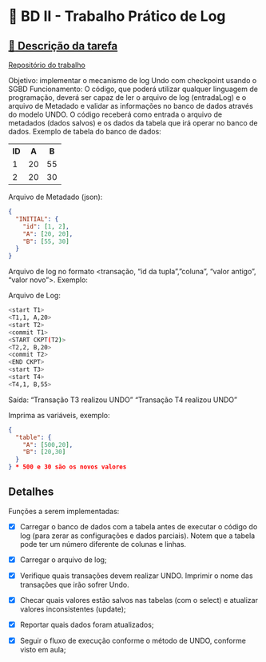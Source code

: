 # :notebook: BD II - Trabalho Prático de Log

## [:paperclip: Descrição da tarefa](https://docs.google.com/document/d/12ExZiKP9j_zXwnjbZfGA74m5fSXff2ErAOLCdfs0ye0/edit)
[Repositório do trabalho](https://github.com/debora-rebelatto/BDII-LogUndo)

Objetivo: implementar o mecanismo de log Undo com checkpoint usando o SGBD
Funcionamento:
O código, que poderá utilizar qualquer linguagem de programação, deverá ser capaz de ler o arquivo de log (entradaLog) e o arquivo de Metadado e validar as informações no banco de dados através do modelo UNDO.
O código receberá como entrada o arquivo de metadados (dados salvos) e os dados da tabela que irá operar no banco de dados.
Exemplo de tabela do banco de dados:

<table>
  <tr>
    <th>ID</th>
    <th>A</th>
    <th>B</th>
  </tr>
  <tr>
    <td>1</td>
    <td>20</td>
    <td>55</td>
  </tr>
  <tr>
    <td>2</td>
    <td>20</td>
    <td>30</td>
  </tr>
</table>

Arquivo de Metadado (json):

```json
{
  "INITIAL": {
    "id": [1, 2],
    "A": [20, 20],
    "B": [55, 30]
  }
}
```

Arquivo de log no formato <transação, “id da tupla”,”coluna”, “valor antigo”, “valor novo”>. Exemplo:

Arquivo de Log:

```bash
<start T1>
<T1,1, A,20>
<start T2>
<commit T1>
<START CKPT(T2)>
<T2,2, B,20>
<commit T2>
<END CKPT>
<start T3>
<start T4>
<T4,1, B,55>
```

Saída:
“Transação T3 realizou UNDO”
“Transação T4 realizou UNDO”

Imprima as variáveis, exemplo:

```json
{
  "table": {
    "A": [500,20],
    "B": [20,30]
  }
} * 500 e 30 são os novos valores

```

## Detalhes

Funções a serem implementadas:

- [x] Carregar o banco de dados com a tabela antes de executar o código do log (para zerar as configurações e dados parciais). Notem que a tabela pode ter um número diferente de colunas e linhas.
- [x] Carregar o arquivo de log;
- [x] Verifique quais transações devem realizar UNDO. Imprimir o nome das transações que irão sofrer Undo.
- [x] Checar quais valores estão salvos nas tabelas (com o select) e atualizar valores inconsistentes (update);
- [x] Reportar quais dados foram atualizados;
- [x] Seguir o fluxo de execução conforme o método de UNDO, conforme visto em aula;

